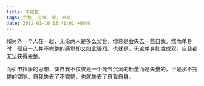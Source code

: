 ```yaml
---
title: 不完整
tags: 完整, 拉康, 爱, 书写
date: 2012-01-10 13:41:01 +0800
---
```



和另外一个人在一起，无论两人是多么契合，你总是会失去一些自我。然而单身时，孤自一人并不完整的感觉却又如此强烈。也就是，无论单身抑或成双，自我都无法获得完整。

而引申拉康的思想，使自我不仅仅是一个死气沉沉的标量而是矢量的，正是那不完整的空隙。自我失去了不完整，也就失去了自我自身。

